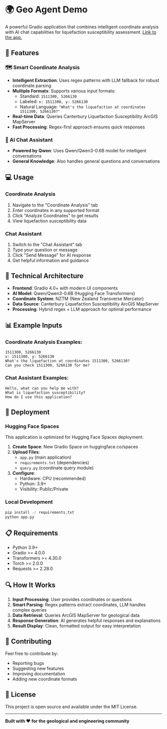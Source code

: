 # 🌍 Geo Agent Demo

A powerful Gradio application that combines intelligent coordinate analysis with AI chat capabilities for liquefaction susceptibility assessment.
[Link to the app.](https://huggingface.co/spaces/GeotechnicalCoder/geobot)

## 🚀 Features

### 🗺️ Smart Coordinate Analysis
- **Intelligent Extraction**: Uses regex patterns with LLM fallback for robust coordinate parsing
- **Multiple Formats**: Supports various input formats:
  - Standard: `1511300, 5266130`
  - Labeled: `x: 1511300, y: 5266130`
  - Natural Language: `"What's the liquefaction at coordinates 1511300, 5266130?"`
- **Real-time Data**: Queries Canterbury Liquefaction Susceptibility ArcGIS MapServer
- **Fast Processing**: Regex-first approach ensures quick responses

### 🤖 AI Chat Assistant
- **Powered by Qwen**: Uses Qwen/Qwen3-0.6B model for intelligent conversations
- **General Knowledge**: Also handles general questions and conversations


## 💻 Usage

### Coordinate Analysis
1. Navigate to the "Coordinate Analysis" tab
2. Enter coordinates in any supported format
3. Click "Analyze Coordinates" to get results
4. View liquefaction susceptibility data

### Chat Assistant
1. Switch to the "Chat Assistant" tab
2. Type your question or message
3. Click "Send Message" for AI response
4. Get helpful information and guidance

## 🔧 Technical Architecture

- **Frontend**: Gradio 4.0+ with modern UI components
- **AI Model**: Qwen/Qwen3-0.6B (Hugging Face Transformers)
- **Coordinate System**: NZTM (New Zealand Transverse Mercator)
- **Data Source**: Canterbury Liquefaction Susceptibility ArcGIS MapServer
- **Processing**: Hybrid regex + LLM approach for optimal performance

## 📊 Example Inputs

### Coordinate Analysis Examples:
```
1511300, 5266130
x: 1511300, y: 5266130
What's the liquefaction at coordinates 1511300, 5266130?
Can you check 1511300, 5266130 for me?
```

### Chat Assistant Examples:
```
Hello, what can you help me with?
What is liquefaction susceptibility?
How do I use this application?
```

## 🚀 Deployment

### Hugging Face Spaces
This application is optimized for Hugging Face Spaces deployment:

1. **Create Space**: New Gradio Space on huggingface.co/spaces
2. **Upload Files**: 
   - `app.py` (main application)
   - `requirements.txt` (dependencies)
   - `query.py` (coordinate query module)
3. **Configure**: 
   - Hardware: CPU (recommended)
   - Python: 3.9+
   - Visibility: Public/Private

### Local Development
```bash
pip install -r requirements.txt
python app.py
```

## 📋 Requirements

- Python 3.9+
- Gradio >= 4.0.0
- Transformers >= 4.30.0
- Torch >= 2.0.0
- Requests >= 2.28.0

## 🔍 How It Works

1. **Input Processing**: User provides coordinates or questions
2. **Smart Parsing**: Regex patterns extract coordinates, LLM handles complex queries
3. **Data Retrieval**: Queries ArcGIS MapServer for geological data
4. **Response Generation**: AI generates helpful responses and explanations
5. **Result Display**: Clean, formatted output for easy interpretation

## 🤝 Contributing

Feel free to contribute by:
- Reporting bugs
- Suggesting new features
- Improving documentation
- Adding new coordinate formats

## 📄 License

This project is open source and available under the MIT License.

---

**Built with ❤️ for the geological and engineering community** 
